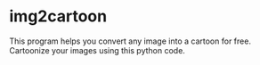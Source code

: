# img2cartoon
This program helps you convert any image into a cartoon for free. Cartoonize your images using this python code. 
